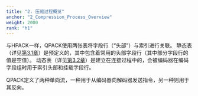 ```yaml
---
title: "2. 压缩过程概览"
anchor: "2_Compression_Process_Overview"
weight: 2000
rank: "h1"
---
```



与HPACK一样，QPACK使用两张表将字段行（“头部”）与索引进行关联。
静态表（详见[第3.1章](#3.1_Static_Table)）是预定义的，其中包含着常用的头部字段行（其中部分字段行的值是空值）。
动态表（详见[第3.2章](#3.2_Dynamic_Table)）是建立在连接过程中的，会被编码器在编码字段组时用于索引头部和挂载字段行。

QPACK定义了两种单向流，一种用于从编码器向解码器发送指令，另一种则用于其反向。
